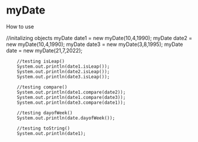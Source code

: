 # myDate

<p> How to use</p>

//initalizing objects
		myDate date1 = new myDate(10,4,1990);
		myDate date2 = new myDate(10,4,1990);
		myDate date3 = new myDate(3,8,1995);
		myDate date = new myDate(21,7,2022);
		
		//testing isLeap()
		System.out.println(date1.isLeap());
		System.out.println(date2.isLeap());
		System.out.println(date3.isLeap());
		
		//testing compare()
		System.out.println(date1.compare(date2));
		System.out.println(date1.compare(date3));
		System.out.println(date3.compare(date1));
		
		//testing dayofWeek()
		System.out.println(date.dayofWeek());
		
		//testing toString()
		System.out.println(date1);
